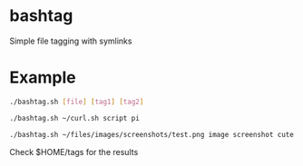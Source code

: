 # bashtag

Simple file tagging with symlinks

# Example
```bash
./bashtag.sh [file] [tag1] [tag2]

./bashtag.sh ~/curl.sh script pi

./bashtag.sh ~/files/images/screenshots/test.png image screenshot cute dog cat
```

Check $HOME/tags for the results
